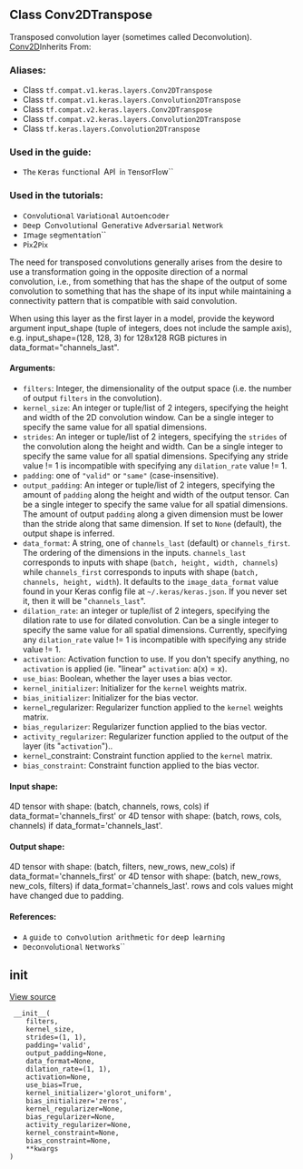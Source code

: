 ## Class Conv2DTranspose

Transposed convolution layer (sometimes called Deconvolution).
[Conv2D](https://www.tensorflow.org/api_docs/python/tf/keras/layers/Conv2D)Inherits From: 

### Aliases:
- Class `tf.compat.v1.keras.layers.Conv2DTranspose`
- Class `tf.compat.v1.keras.layers.Convolution2DTranspose`
- Class `tf.compat.v2.keras.layers.Conv2DTranspose`
- Class `tf.compat.v2.keras.layers.Convolution2DTranspose`
- Class `tf.keras.layers.Convolution2DTranspose`
### Used in the guide:
- ``T``h``e`` ``K``e``r``a``s`` ``f``u``n``c``t``i``o``n``a``l`` ``A``P``I`` ``i``n`` ``T``e``n``s``o``r``F``l``o``w``
### Used in the tutorials:
- ``C``o``n``v``o``l``u``t``i``o``n``a``l`` ``V``a``r``i``a``t``i``o``n``a``l`` ``A``u``t``o``e``n``c``o``d``e``r``
- ``D``e``e``p`` ``C``o``n``v``o``l``u``t``i``o``n``a``l`` ``G``e``n``e``r``a``t``i``v``e`` ``A``d``v``e``r``s``a``r``i``a``l`` ``N``e``t``w``o``r``k``
- ``I``m``a``g``e`` ``s``e``g``m``e``n``t``a``t``i``o``n``
- ``P``i``x``2``P``i``x``

The need for transposed convolutions generally arises from the desire to use a transformation going in the opposite direction of a normal convolution, i.e., from something that has the shape of the output of some convolution to something that has the shape of its input while maintaining a connectivity pattern that is compatible with said convolution.

When using this layer as the first layer in a model, provide the keyword argument input_shape (tuple of integers, does not include the sample axis), e.g. input_shape=(128, 128, 3) for 128x128 RGB pictures in data_format="channels_last".
#### Arguments:
- `filters`: Integer, the dimensionality of the output space (i.e. the number of output `filters` in the convolution).
- `kernel_size`: An integer or tuple/list of 2 integers, specifying the height and width of the 2D convolution window. Can be a single integer to specify the same value for all spatial dimensions.
- `strides`: An integer or tuple/list of 2 integers, specifying the `strides` of the convolution along the height and width. Can be a single integer to specify the same value for all spatial dimensions. Specifying any stride value != 1 is incompatible with specifying any `dilation_rate` value != 1.
- `padding`: one of `"valid"` or `"same"` (case-insensitive).
- `output_padding`: An integer or tuple/list of 2 integers, specifying the amount of `padding` along the height and width of the output tensor. Can be a single integer to specify the same value for all spatial dimensions. The amount of output `padding` along a given dimension must be lower than the stride along that same dimension. If set to `None` (default), the output shape is inferred.
- `data_format`: A string, one of `channels_last` (default) or `channels_first`. The ordering of the dimensions in the inputs. `channels_last` corresponds to inputs with shape (`batch, height, width, channels`) while `channels_first` corresponds to inputs with shape (`batch, channels, height, width`). It defaults to the `image_data_format` value found in your Keras config file at `~/.keras/keras.json`. If you never set it, then it will be "`channels_last`".
- `dilation_rate`: an integer or tuple/list of 2 integers, specifying the dilation rate to use for dilated convolution. Can be a single integer to specify the same value for all spatial dimensions. Currently, specifying any `dilation_rate` value != 1 is incompatible with specifying any stride value != 1.
- `activation`: Activation function to use. If you don't specify anything, no `activation` is applied (ie. "linear" `activation`: a(x) = x).
- `use_bias`: Boolean, whether the layer uses a bias vector.
- `kernel_initializer`: Initializer for the `kernel` weights matrix.
- `bias_initializer`: Initializer for the bias vector.
- `kernel`_regularizer: Regularizer function applied to the `kernel` weights matrix.
- `bias_regularizer`: Regularizer function applied to the bias vector.
- `activity_regularizer`: Regularizer function applied to the output of the layer (its "`activation`")..
- `kernel`_constraint: Constraint function applied to the `kernel` matrix.
- `bias_constraint`: Constraint function applied to the bias vector.
#### Input shape:

4D tensor with shape: (batch, channels, rows, cols) if data_format='channels_first' or 4D tensor with shape: (batch, rows, cols, channels) if data_format='channels_last'.
#### Output shape:

4D tensor with shape: (batch, filters, new_rows, new_cols) if data_format='channels_first' or 4D tensor with shape: (batch, new_rows, new_cols, filters) if data_format='channels_last'. rows and cols values might have changed due to padding.
#### References:
- ``A`` ``g``u``i``d``e`` ``t``o`` ``c``o``n``v``o``l``u``t``i``o``n`` ``a``r``i``t``h``m``e``t``i``c`` ``f``o``r`` ``d``e``e``p`` ``l``e``a``r``n``i``n``g``
- ``D``e``c``o``n``v``o``l``u``t``i``o``n``a``l`` ``N``e``t``w``o``r``k``s``
## __init__
[View source](https://github.com/tensorflow/tensorflow/blob/r2.0/tensorflow/python/keras/layers/convolutional.py#L709-L753)


```
 __init__(
    filters,
    kernel_size,
    strides=(1, 1),
    padding='valid',
    output_padding=None,
    data_format=None,
    dilation_rate=(1, 1),
    activation=None,
    use_bias=True,
    kernel_initializer='glorot_uniform',
    bias_initializer='zeros',
    kernel_regularizer=None,
    bias_regularizer=None,
    activity_regularizer=None,
    kernel_constraint=None,
    bias_constraint=None,
    **kwargs
)
```
